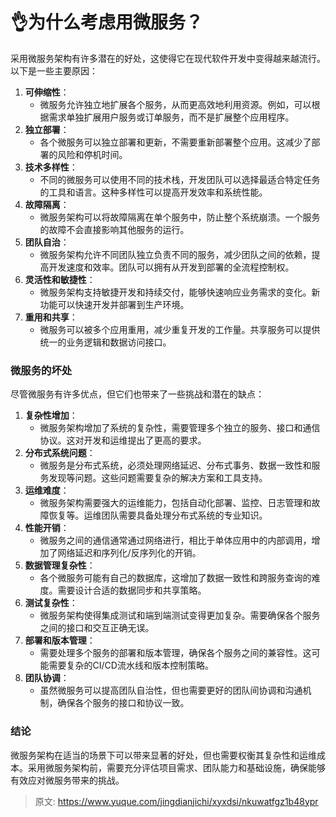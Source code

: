 # 👌为什么考虑用微服务？

采用微服务架构有许多潜在的好处，这使得它在现代软件开发中变得越来越流行。以下是一些主要原因：

1. **可伸缩性**：
    - 微服务允许独立地扩展各个服务，从而更高效地利用资源。例如，可以根据需求单独扩展用户服务或订单服务，而不是扩展整个应用程序。
2. **独立部署**：
    - 各个微服务可以独立部署和更新，不需要重新部署整个应用。这减少了部署的风险和停机时间。
3. **技术多样性**：
    - 不同的微服务可以使用不同的技术栈，开发团队可以选择最适合特定任务的工具和语言。这种多样性可以提高开发效率和系统性能。
4. **故障隔离**：
    - 微服务架构可以将故障隔离在单个服务中，防止整个系统崩溃。一个服务的故障不会直接影响其他服务的运行。
5. **团队自治**：
    - 微服务架构允许不同团队独立负责不同的服务，减少团队之间的依赖，提高开发速度和效率。团队可以拥有从开发到部署的全流程控制权。
6. **灵活性和敏捷性**：
    - 微服务架构支持敏捷开发和持续交付，能够快速响应业务需求的变化。新功能可以快速开发并部署到生产环境。
7. **重用和共享**：
    - 微服务可以被多个应用重用，减少重复开发的工作量。共享服务可以提供统一的业务逻辑和数据访问接口。

### 微服务的坏处
尽管微服务有许多优点，但它们也带来了一些挑战和潜在的缺点：

1. **复杂性增加**：
    - 微服务架构增加了系统的复杂性，需要管理多个独立的服务、接口和通信协议。这对开发和运维提出了更高的要求。
2. **分布式系统问题**：
    - 微服务是分布式系统，必须处理网络延迟、分布式事务、数据一致性和服务发现等问题。这些问题需要复杂的解决方案和工具支持。
3. **运维难度**：
    - 微服务架构需要强大的运维能力，包括自动化部署、监控、日志管理和故障恢复等。运维团队需要具备处理分布式系统的专业知识。
4. **性能开销**：
    - 微服务之间的通信通常通过网络进行，相比于单体应用中的内部调用，增加了网络延迟和序列化/反序列化的开销。
5. **数据管理复杂性**：
    - 各个微服务可能有自己的数据库，这增加了数据一致性和跨服务查询的难度。需要设计合适的数据同步和共享策略。
6. **测试复杂性**：
    - 微服务架构使得集成测试和端到端测试变得更加复杂。需要确保各个服务之间的接口和交互正确无误。
7. **部署和版本管理**：
    - 需要处理多个服务的部署和版本管理，确保各个服务之间的兼容性。这可能需要复杂的CI/CD流水线和版本控制策略。
8. **团队协调**：
    - 虽然微服务可以提高团队自治性，但也需要更好的团队间协调和沟通机制，确保各个服务的接口和协议一致。

### 结论
微服务架构在适当的场景下可以带来显著的好处，但也需要权衡其复杂性和运维成本。采用微服务架构前，需要充分评估项目需求、团队能力和基础设施，确保能够有效应对微服务带来的挑战。



> 原文: <https://www.yuque.com/jingdianjichi/xyxdsi/nkuwatfgz1b48ypr>